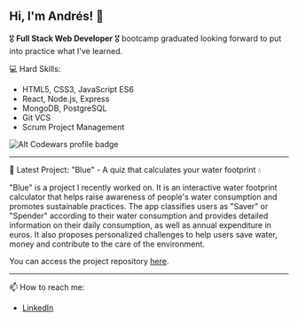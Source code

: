## Hi, I'm Andrés! 👋

🎖️ **Full Stack Web Developer** 🎖️ bootcamp graduated looking forward to put into practice what I've learned.

💻 Hard Skills:

- HTML5, CSS3, JavaScript ES6
- React, Node.js, Express
- MongoDB, PostgreSQL
- Git VCS
- Scrum Project Management

![Alt Codewars profile badge](https://www.codewars.com/users/DREWiex/badges/large)

---

🚀 Latest Project: "Blue" - A quiz that calculates your water footprint 💧

"Blue" is a project I recently worked on. It is an interactive water footprint calculator that helps raise awareness of people's water consumption and promotes sustainable practices. The app classifies users as "Saver" or "Spender" according to their water consumption and provides detailed information on their daily consumption, as well as annual expenditure in euros. It also proposes personalized challenges to help users save water, money and contribute to the care of the environment.

You can access the project repository [here](https://github.com/dreweloper/blue-quiz).

---

📫 How to reach me:
- [LinkedIn](https://www.linkedin.com/in/andres-leon-developer)
